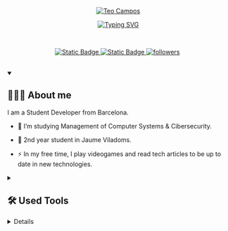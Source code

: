 <!--
   **extremsito/extremsito** is a ✨ _special_ ✨ repository because its `README.md` (this file) appears on your GitHub profile.
   
   Here are some ideas to get you started:
   
   - 🔭 I’m currently working on ...
   - 🌱 I’m currently learning ...
   - 👯 I’m looking to collaborate on ...
   - 🤔 I’m looking for help with ...
   - 💬 Ask me about ...
   - 📫 How to reach me: ...
   - 😄 Pronouns: ...
   - ⚡ Fun fact: ...
   -->
<p align="center">
   <a href="https://github.com/extremsito">
   <img src="https://github.com/extremsito/extremsito/assets/56470754/435f0e1d-3c38-4106-b3f9-4dfbcf9f413d" alt="Teo Campos" /></a>
</p>
<p align="center">
   <!-- Typing SVG by DenverCoder1 - https://github.com/DenverCoder1/readme-typing-svg -->
   <a href="https://git.io/typing-svg"><img src="https://readme-typing-svg.demolab.com?font=Fira+Code&duration=3000&pause=500&color=F773E4&center=true&vCenter=true&multiline=true&random=false&width=435&height=70&lines=Student+Developer;Management+of+Compute+Systems+Cibersecurity+Student" alt="Typing SVG" /></a>
</p>
<br/>
<!-- Social badges section -->
<!-- Badges with custom icons - https://github.com/DenverCoder1/custom-icon-badges -->
<!-- View counter - https://github.com/DenverCoder1/Simple-View-Counter -->
<p align="center">
   <a href="https://discordapp.com/users/507660181719482399">
   <img alt="Static Badge"  title="Add me to discord" src="https://img.shields.io/badge/discord-5865F2?style=for-the-badge&logo=Discord&logoColor=white&color=5865F2">
   <a href="https://www.instagram.com/its.teo17/">
   <img alt="Static Badge"  title="Follow me on Instagram" src="https://img.shields.io/badge/instagram-E1306C?style=for-the-badge&logo=instagram&logoColor=white">
   <!-- <a href="https://www.linkedin.com/in/maria-p%C3%A9rez-pull%C3%A8s-893b1b246/?trk=people-guest_people_search-card&originalSubdomain=es">
   <img alt="Static Badge"  title="Add me to Linkedin" src="https://img.shields.io/badge/linkedin-blue?style=for-the-badge&logo=Linkedin&logoColor=white"></a>  -->
   <!-- STARS ON GH
      <a href="https://github.com/DenverCoder1?tab=repositories&sort=stargazers">
        <img alt="total stars" title="Total stars on GitHub" src="https://custom-icon-badges.demolab.com/github/stars/extremsito?color=55960c&style=for-the-badge&labelColor=488207&logo=star"/></a>
        -->
   <a href="https://github.com/extremsito?tab=followers">
   <img alt="followers" title="Follow me on Github" src="https://custom-icon-badges.demolab.com/github/followers/extremsito?color=498C6D&labelColor=53A677&style=for-the-badge&logo=person-add&label=Follow&logoColor=white"/></a>
   <a href="https://github.com/extremsito">
   <img src="https://komarev.com/ghpvc/?username=extremsito&style=for-the-badge&color=D97ED3&abbreviated=true&label=VISITORS" alt=""/></a>
</p>
<br/>
<details open>
<summary>
   <h2>👩🏻‍💻 About me</h2>
</summary>

I am a Student Developer from Barcelona.
- :telescope: I’m studying Management of Computer Systems & Cibersecurity.
  
- :seedling: 2nd year student in Jaume Viladoms.
  
- :zap: In my free time, I play videogames and read tech articles to be up to date in new technologies.


<!--
   <details open> 
     <summary><h2>📘 My Top Open Source Projects</h2></summary>
   
     <!-- Repo info cards - https://github.com/anuraghazra/github-readme-stats -->
<!-- Small repo cards (fork) - https://github.com/DenverCoder1/github-readme-stats -->
<!--
   <p align="left">
     <a href="https://github.com/extremsito/readme-typing-svg"><img width="278" src="https://extremsito-github-readme-stats.vercel.app/api/pin/?username=extremsito&repo=readme-typing-svg&theme=react&bg_color=1F222E&title_color=F85D7F&hide_border=true&icon_color=F8D866&show_icons=false" alt="readme-typing-svg"></a>
     <a href="https://github.com/extremsito/github-readme-streak-stats"><img width="278" src="https://extremsito-github-readme-stats.vercel.app/api/pin/?username=extremsito&repo=github-readme-streak-stats&theme=react&bg_color=1F222E&title_color=F85D7F&hide_border=true&icon_color=F8D866&show_icons=false" alt="github-readme-streak-stats"></a>
     <a href="https://github.com/extremsito/custom-icon-badges"><img width="278" src="https://extremsito-github-readme-stats.vercel.app/api/pin?username=extremsito&repo=custom-icon-badges&theme=react&bg_color=1F222E&title_color=F85D7F&hide_border=true&icon_color=F8D866&show_icons=false" alt="custom-icon-badges"></a>
     <a href="https://github.com/extremsito/github-readme-youtube-cards"><img width="278" src="https://extremsito-github-readme-stats.vercel.app/api/pin/?username=extremsito&repo=github-readme-youtube-cards&theme=react&bg_color=1F222E&title_color=F85D7F&hide_border=true&icon_color=F8D866&show_icons=false" alt="github-readme-youtube-cards"></a>
     <a href="https://github.com/extremsito/unedit-for-reddit"><img width="278" src="https://extremsito-github-readme-stats.vercel.app/api/pin/?username=extremsito&repo=unedit-for-reddit&theme=react&bg_color=1F222E&title_color=F85D7F&hide_border=true&icon_color=F8D866&show_icons=false" alt="unedit-for-reddit"></a>
     <a href="https://github.com/extremsito/unicode-formatter"><img width="278" src="https://extremsito-github-readme-stats.vercel.app/api/pin/?username=extremsito&repo=unicode-formatter&theme=react&bg_color=1F222E&title_color=F85D7F&hide_border=true&icon_color=F8D866&show_icons=false" alt="unicode-formatter"></a>
     <a href="https://github.com/extremsito/latex-gboard-dictionary"><img width="278" src="https://extremsito-github-readme-stats.vercel.app/api/pin/?username=extremsito&repo=latex-gboard-dictionary&theme=react&bg_color=1F222E&title_color=F85D7F&hide_border=true&icon_color=F8D866&show_icons=false&show_description=false" alt="latex-gboard-dictionary"></a>
     <a href="https://github.com/extremsito/minimalistic-wallpaper-collection"><img width="278" src="https://extremsito-github-readme-stats.vercel.app/api/pin/?username=extremsito&repo=minimalistic-wallpaper&theme=react&bg_color=1F222E&title_color=F85D7F&hide_border=true&icon_color=F8D866&show_icons=false&show_description=false" alt="minimalistic-wallpaper-collection"></a>
     <a href="https://github.com/extremsito/table2ascii"><img width="278" src="https://extremsito-github-readme-stats.vercel.app/api/pin/?username=extremsito&repo=table2ascii&theme=react&bg_color=1F222E&title_color=F85D7F&hide_border=true&icon_color=F8D866&show_icons=false&show_description=false" alt="table2ascii"></a>
   </p>
   
   <a href="https://github.com/extremsito?tab=repositories&sort=stargazers"><img alt="All Repositories" title="All Repositories" src="https://custom-icon-badges.demolab.com/badge/-Click%20Here%20For%20All%20My%20Repos-1F222E?style=for-the-badge&logoColor=white&logo=repo"/></a>
   </details>
   -->
</details>
<details>
   <summary>
      <h2>🛠️ Used Tools</h2>
   </summary>
   <!-- Some badges are from https://github.com/Ileriayo/markdown-badges -->
   <h3>👨‍💻 Programming and Markup Languages</h3>
   <p>
      <a href="https://github.com/search?q=user%3Aextremsito+language%3Abash"><img alt="Bash" src="https://img.shields.io/badge/Bash-121011.svg?logo=gnu-bash&logoColor=white">
      <a href="https://github.com/search?q=user%3Aextremsito+language%3Ac"><img alt="C" src="https://custom-icon-badges.demolab.com/badge/C-03599C.svg?logo=c-in-hexagon&logoColor=white">
      <a href="https://github.com/search?q=user%3Aextremsito+language%3Acpp"><img alt="C++" src="https://custom-icon-badges.demolab.com/badge/C++-9C033A.svg?logo=cpp2&logoColor=white">
      <a href="https://github.com/search?q=user%3Aextremsito+language%3Acss"><img alt="CSS" src="https://img.shields.io/badge/CSS-1572B6.svg?logo=css3&logoColor=white">
      <a href="https://github.com/search?q=user%3Aextremsito+language%3Ahtml"><img alt="HTML" src="https://img.shields.io/badge/HTML-E34F26.svg?logo=html5&logoColor=white">
      <a href="https://github.com/search?q=user%3Aextremsito+language%3Ajavascript"><img alt="JavaScript" src="https://img.shields.io/badge/JavaScript-F7DF1E.svg?logo=javascript&logoColor=black">
      <a href="https://github.com/search?q=user%3Aextremsito+language%3Apython"><img alt="Python" src="https://img.shields.io/badge/Python-14354C.svg?logo=python&logoColor=white">
      <a href="https://github.com/search?q=user%3Aextremsito+language%3Asql"><img alt="SQL" src="https://custom-icon-badges.demolab.com/badge/SQL-025E8C.svg?logo=database&logoColor=white">
   </p>
   <h3>🧰 Frameworks and Libraries</h3>
   <p>
     <img alt="Arduino" src="https://img.shields.io/badge/-Arduino-00979D?logo=Arduino&logoColor=white">
     <img alt="Wordpress" src="https://img.shields.io/badge/Wordpress-21759B?logo=wordpress&logoColor=white">
      
   </p>
   <h3>🗄️ Databases and Cloud Hosting</h3>
   <p>
     <img alt="GitHub Pages" src="https://img.shields.io/badge/GitHub%20Pages-327FC7.svg?logo=github&logoColor=white">
     <img alt="MySQL" src="https://img.shields.io/badge/MySQL-00f.svg?logo=mysql&logoColor=white">
   </p>
   <h3>💻 Software and Tools</h3>
   <p>
     <img alt="Android Studio" src="https://img.shields.io/badge/Android%20Studio-008678.svg?logo=android-studio&logoColor=white">
     <img alt="cisco" src="https://img.shields.io/badge/Cisco-1BA0D7?style=flat&logo=Cisco&logoColor=white">
     <img alt="docker" src="https://img.shields.io/badge/Docker-blue?style=flat&logo=Docker&logoColor=white">
     <img alt="elementor" src="https://img.shields.io/badge/Elementor-92003B?style=flat&logo=Elementor&logoColor=white">
     <img alt="filezilla" src="https://img.shields.io/badge/Filezilla-BF0000?style=flat&logo=Filezilla&logoColor=white">
     <img alt="Git" src="https://img.shields.io/badge/Git-F05033.svg?logo=git&logoColor=white">
     <img alt="gitlab" src="https://img.shields.io/badge/GitLab-FC6D26?style=flat&logo=GitLab&logoColor=white">
     <img alt="OBS Studio" src="https://img.shields.io/badge/-OBS-302E31?logo=obs-studio&logoColor=white">
     <img alt="openai" src="https://img.shields.io/badge/OpenAI-%23412991?style=flat&logo=OpenAI&logoColor=white">
     <img alt="Sketchup" src="https://img.shields.io/badge/SketchUp-005F9E?style=flat&logo=SketchUp&logoColor=white">
     <img alt="Stack Overflow" src="https://img.shields.io/badge/-Stack%20Overflow-FE7A16?logo=stack-overflow&logoColor=white">
     <img alt="unity" src="https://img.shields.io/badge/Unity-black?style=flat&logo=Unity&logoColor=white">
     <img alt="Visual Studio Code" src="https://img.shields.io/badge/Visual%20Studio%20Code-0078d7.svg?logo=visual-studio-code&logoColor=white">
   </p>
</details>
<details> 
<summary><h2>📊 Stats and Activity</h2></summary>
<h3>🔥 Streak Stats</h3>
<!-- GitHub Readme Streak Stats - https://github.com/DenverCoder1/github-readme-streak-stats -->
<p>
<!-- Use https://streak-stats.demolab.com or self-host with your own Vercel app - visit https://git.io/streak-stats for instructions -->
  <a href="https://git.io/streak-stats"><img src="https://streak-stats.demolab.com?user=extremsito&theme=cobalt&hide_border=true&date_format=j%20M%5B%20Y%5D&mode=weekly" alt="GitHub Streak" /></a>
  
  > 🔥 Get streak stats for your profile clicking ![here](https://git.io/streak-stats">git.io/streak-stats)
    
</p>

<h3>💻 GitHub Profile Stats</h3>
<!-- https://github.com/anuraghazra/github-readme-stats -->

![extremsito's GitHub stats](https://github-readme-stats.vercel.app/api?username=extremsito&show_icons=true&bg_color=00000000&theme=cobalt&hide_border=true&rank_icon=github)

![Top Langs](https://github-readme-stats.vercel.app/api/top-langs/?username=extremsito&layout=compact&bg_color=00000000&theme=cobalt&hide_border=true)

> **:bulb: Note:**
> Top languages is only a metric of the languages my public code consists of and doesn't reflect experience or skill level..
<!-- https://github.com/ashutosh00710/github-readme-activity-graph -->
<!--https://dev.to/krishnaagarwal/hey-47n1-->
<a href="https://github.com/ashutosh00710/github-readme-activity-graph"><img alt="extremsito's Activity Graph" src="https://github-readme-activity-graph.vercel.app/graph/?username=extremsito&bg_color=00000000&color=D97ED3&line=79F2AE&point=0798F2&hide_border=true" /></a>

<!--<h3>⚡ Recent GitHub Activity</h3>-->
<!-- https://github.com/jamesgeorge007/github-activity-readme -->
<!--START_SECTION:activity-->
<!--END_SECTION:activity-->
<!--https://github-contributions.vercel.app/-->

<!--
   ## Simple alerts in markdown
   > [!NOTE]
   > This is a note.
  
   > [!TIP]
   > This is a tip. (Supported since 14 Nov 2023)
   
   > [!IMPORTANT]
   > Crutial information comes here.
   
   > [!CAUTION]
   > Negative potential consequences of an action. (Supported since 14 Nov 2023)
   
   > [!WARNING]
   > Critical content comes here.
   -->
